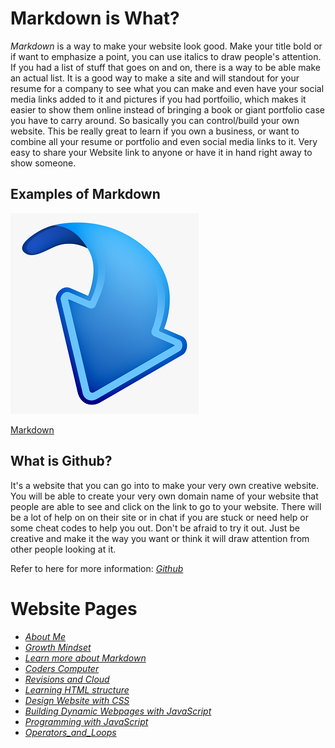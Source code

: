 # Markdown is What?

*Markdown* is a way to make your website look good. Make your title bold or if want to emphasize a point, you can use italics
to draw people's attention. If you had a list of stuff that goes on and on, there is a way to be able make an actual list.
It is a good way to make a site and will standout for your resume for a company to see what you can make and even have your social media
links added to it and pictures if you had portfoilio, which makes it easier to show them online instead of bringing a book or giant
portfolio case you have to carry around.
So basically you can control/build your own website. This be really great to learn if you own a business, or want to combine all your resume or
portfolio and even social media links to it. Very easy to share your Website link to anyone or have it in hand right away to show someone.

## Examples of Markdown

![Arrow](/BlueArrow.png)

[Markdown](https://docs.github.com/en/github/writing-on-github/getting-started-with-writing-and-formatting-on-github/basic-writing-and-formatting-syntax)

## What is Github?

It's a website that you can go into to make your very own creative website. You will be able to create your very own domain name of your website
that people are able to see and click on the link to go to your website. There will be a lot of help on on their site or in chat if you are stuck or need
help or some cheat codes to help you out. Don't be afraid to try it out. Just be creative and make it the way you want or think it will draw attention
from other people looking at it.

Refer to here for more information: [*Github*](https://pages.github.com/)

# Website Pages
- [*About Me*](README.md)
- [*Growth Mindset*](GrowthMindset.md)
- [*Learn more about Markdown*](Learning_Markdown.md)
- [*Coders Computer*](CodersComputer.md)
- [*Revisions and Cloud*](RevisionsandCloud.md)
- [*Learning HTML structure*](LearningHTMLstructure.md)
- [*Design Website with CSS*](Design_web_pages_with_CSS.md)
- [*Building Dynamic Webpages with JavaScript*](Dynamic_web_pages_with_JavaScript.md)
- [*Programming with JavaScript*](Programming_with_JavaScript.md)
- [*Operators_and_Loops*](Operators_and_Loops.md)
